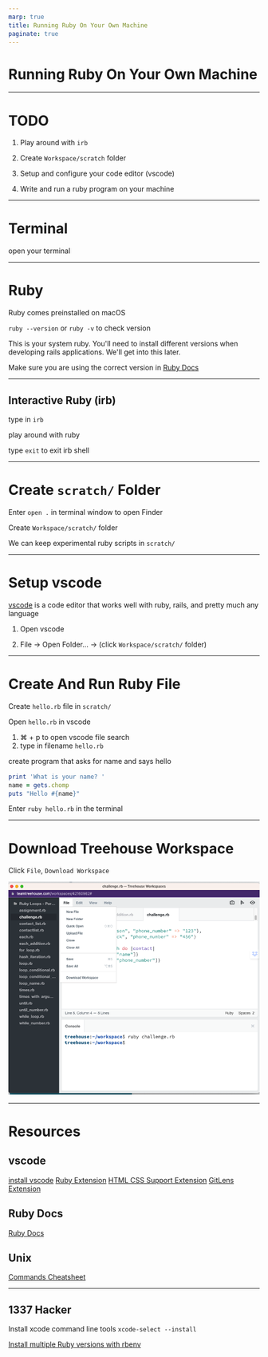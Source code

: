 ```yaml
---
marp: true
title: Running Ruby On Your Own Machine
paginate: true
---
```


# Running Ruby On Your Own Machine

---
# TODO

1. Play around with `irb`

2. Create `Workspace/scratch` folder

3. Setup and configure your code editor (vscode)

4. Write and run a ruby program on your machine

---

# Terminal
open your terminal
<!-- command + space (open spotlight search) -->
<!-- search 'terminal', press `enter` -->

---

# Ruby
Ruby comes preinstalled on macOS

`ruby --version` or `ruby -v` to check version

This is your system ruby. You'll need to install different versions when developing rails applications. We'll get into this later.

Make sure you are using the correct version in [Ruby Docs](https://ruby-doc.org/) 


---

## Interactive Ruby (irb)

type in `irb`

play around with ruby

type `exit` to exit irb shell

---

# Create `scratch/` Folder

<!-- root path ~ -->
Enter `open .` in terminal window to open Finder

Create `Workspace/scratch/` folder

We can keep experimental ruby scripts in `scratch/`

---

# Setup vscode

[vscode](https://code.visualstudio.com/) is a code editor that works well with ruby, rails, and pretty much any language

1. Open vscode

2. File -> Open Folder... -> (click `Workspace/scratch/` folder)

---

# Create And Run Ruby File
<!-- we should be in vscode scratch folder -->
Create `hello.rb` file in `scratch/`

Open `hello.rb` in vscode
  1. ⌘ + p to open vscode file search
  2. type in filename `hello.rb`

create program that asks for name and says hello

```ruby
print 'What is your name? '
name = gets.chomp
puts "Hello #{name}"
```

Enter `ruby hello.rb` in the terminal

---

# Download Treehouse Workspace

Click `File`, `Download Workspace`

![bg right](treehouse-workspace.png)

---

# Resources

## vscode
[install vscode](https://code.visualstudio.com/)
[Ruby Extension](https://marketplace.visualstudio.com/items?itemName=rebornix.Ruby)
[HTML CSS Support Extension](https://marketplace.visualstudio.com/items?itemName=ecmel.vscode-html-css)
[GitLens Extension](https://marketplace.visualstudio.com/items?itemName=eamodio.gitlens)


## Ruby Docs
[Ruby Docs](https://ruby-doc.org/)

## Unix
[Commands Cheatsheet](https://www.alexji.com/UNIXCheatSheet.pdf)

---

## 1337 Hacker

Install xcode command line tools `xcode-select --install`

[Install multiple Ruby versions with rbenv](https://github.com/rbenv/rbenv)
